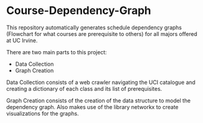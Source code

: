 # Course-Dependency-Graph

This repository automatically generates schedule dependency graphs (Flowchart for what courses are prerequisite to others) for all majors offered at UC Irvine.

There are two main parts to this project:

* Data Collection
* Graph Creation

Data Collection consists of a web crawler navigating the UCI catalogue and creating a dictionary of each class and its list of prerequisites.

Graph Creation consists of the creation of the data structure to model the dependency graph. Also makes use of the library networkx to create visualizations for the graphs.
